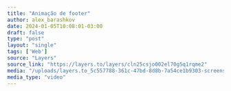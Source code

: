 ```yaml
---
title: "Animação de footer"
author: alex_barashkov
date: 2024-01-05T10:08:01-03:00
draft: false
type: "post"
layout: "single"
tags: ['Web']
source: "Layers"
source_link: "https://layers.to/layers/cln25csjo002el70g5q1rqme2"
media: "/uploads/layers.to_5c557788-361c-47bd-8d8b-7a54ce1b9303-screenshot-2023-09-27-21-19-42.mp4"
media_type: "video"
---
```


